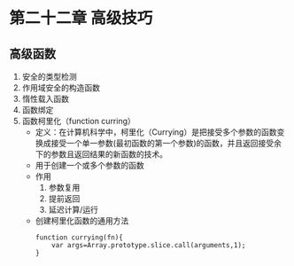 # 第二十二章 高级技巧

## 高级函数
1. 安全的类型检测
2. 作用域安全的构造函数
3. 惰性载入函数
4. 函数绑定
5. 函数柯里化（function curring）
	* 定义：在计算机科学中，柯里化（Currying）是把接受多个参数的函数变换成接受一个单一参数(最初函数的第一个参数)的函数，并且返回接受余下的参数且返回结果的新函数的技术。
	* 用于创建一个或多个参数的函数
	* 作用
		1. 参数复用
		2. 提前返回
		3. 延迟计算/运行
	* 创建柯里化函数的通用方法
		```
		function currying(fn){
			var args=Array.prototype.slice.call(arguments,1);
		}
		```